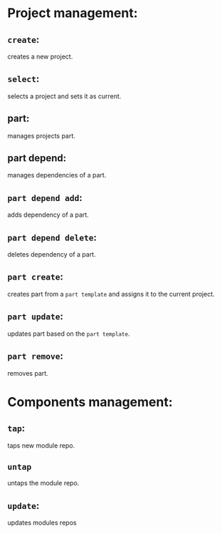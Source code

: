 # Project management:

## `create`:

creates a new project.

## `select`:

selects a project and sets it as current.

## part:

manages projects part.

## part depend:

manages dependencies of a part.

## `part depend add`:

adds dependency of a part.

## `part depend delete`:

deletes dependency of a part.

## `part create`:

creates part from a `part template` and assigns it to the current project.

## `part update`:

updates part based on the `part template`.

## `part remove`:

removes part.

# Components management:

## `tap`:

taps new module repo.

## `untap`

untaps the module repo.

## `update`:

updates modules repos
